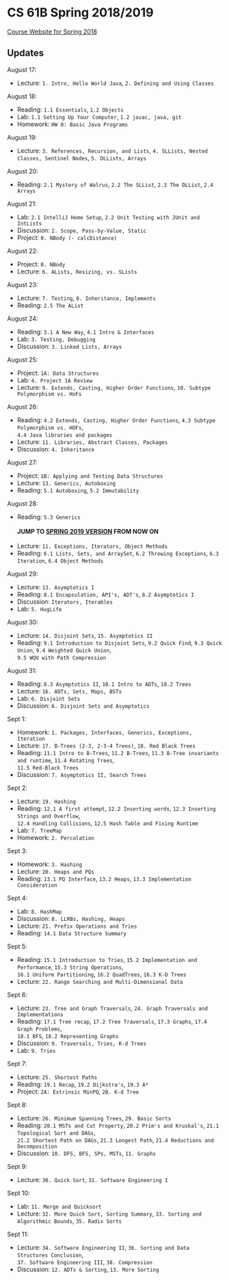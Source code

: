 # CS 61B Spring 2018/2019

[Course Website for Spring 2018](https://sp18.datastructur.es/)
<br>

## Updates
August 17:
- Lecture: `1. Intro, Hello World Java`, `2. Defining and Using Classes`

August 18:
- Reading: `1.1 Essentials`, `1.2 Objects`
- Lab: `1.1 Setting Up Your Computer`, `1.2 javac, java, git`
- Homework: `HW 0: Basic Java Programs`

August 19:
- Lecture: `3. References, Recursion, and Lists`, `4. SLLists, Nested Classes, Sentinel Nodes`, `5. DLLists, Arrays`

August 20:
- Reading: `2.1 Mystery of Walrus`, `2.2 The SLList`, `2.3 The DLList`, `2.4 Arrays`

August 21:
- Lab: `2.1 IntelliJ Home Setup`, `2.2 Unit Testing with JUnit and IntLists`
- Discussion: `2. Scope, Pass-by-Value, Static`
- Project: `0. NBody (- calcDistance)`

August 22:
- Project: `0. NBody`
- Lecture: `6. ALists, Resizing, vs. SLists`

August 23:
- Lecture: `7. Testing`, `8. Inheritance, Implements`
- Reading: `2.5 The AList`

August 24:
- Reading: `3.1 A New Way`, `4.1 Intro & Interfaces`
- Lab: `3. Testing, Debugging`
- Discussion: `3. Linked Lists, Arrays`

August 25:
- Project: `1A: Data Structures`
- Lab: `4. Project 1A Review`
- Lecture: `9. Extends, Casting, Higher Order Functions`, `10. Subtype Polymorphism vs. HoFs`

August 26:
- Reading: `4.2 Extends, Casting, Higher Order Functions`, `4.3 Subtype Polymorphism vs. HOFs`, <br>
`4.4 Java libraries and packages`
- Lecture: `11. Libraries, Abstract Classes, Packages`
- Discussion: `4. Inheritance`

August 27:
- Project: `1B: Applying and Testing Data Structures`
- Lecture: `13. Generics, Autoboxing`
- Reading: `5.1 Autoboxing`, `5.2 Immutability`

August 28:
- Reading: `5.3 Generics` 
<br><br>
**JUMP TO [SPRING 2019 VERSION](https://sp19.datastructur.es/) FROM NOW ON** 
<br><br>
- Lecture: `11. Exceptions, Iterators, Object Methods`
- Reading: `6.1 Lists, Sets, and ArraySet`, `6.2 Throwing Exceptions`, `6.3 Iteration`, `6.4 Object Methods`

August 29:
- Lecture: `13. Asymptotics I`
- Reading: `8.1 Encapsulation, API's, ADT's`, `8.2 Asymptotics I`
- Discussion: `Iterators, Iterables `
- Lab: `5. HugLife`

August 30:
- Lecture: `14. Disjoint Sets`, `15. Asymptotics II`
- Reading: `9.1 Introduction to Disjoint Sets`, `9.2 Quick Find`, `9.3 Quick Union`, `9.4 Weighted Quick Union`, <br>
`9.5 WQU with Path Compression`

August 31:
- Reading: `8.3 Asymptotics II`, `10.1 Intro to ADTs`, `10.2 Trees`
- Lecture: `16. ADTs, Sets, Maps, BSTs`
- Lab: `6. Disjoint Sets`
- Discussion: `6. Disjoint Sets and Asymptotics`

Sept 1:
- Homework: `1. Packages, Interfaces, Generics, Exceptions, Iteration`
- Lecture: `17. B-Trees (2-3, 2-3-4 Trees)`, `18. Red Black Trees`
- Reading: `11.1 Intro to B-Trees`, `11.2 B-Trees`, `11.3 B-Tree invariants and runtime`, `11.4 Rotating Trees`, <br>
`11.5 Red-Black Trees`
- Discussion: `7. Asymptotics II, Search Trees`

Sept 2:
- Lecture: `19. Hashing`
- Reading: `12.1 A first attempt`, `12.2 Inserting words`, `12.3 Inserting Strings and Overflow`, <br>
`12.4 Handling Collisions`, `12.5 Hash Table and Fixing Runtime`
- Lab: `7. TreeMap`
- Homework: `2. Percolation`

Sept 3:
- Homework: `3. Hashing`
- Lecture: `20. Heaps and PQs`
- Reading: `13.1 PQ Interface`, `13.2 Heaps`, `13.3 Implementation Consideration`

Sept 4:
- Lab: `8. HashMap`
- Discussion: `8. LLRBs, Hashing, Heaps`
- Lecture: `21. Prefix Operations and Tries`
- Reading: `14.1 Data Structure Summary`

Sept 5:
- Reading: `15.1 Introduction to Tries`, `15.2 Implementation and Performance`, `15.3 String Operations`, <br>
`16.1 Uniform Partitioning`, `16.2 QuadTrees`, `16.3 K-D Trees`
- Lecture: `22. Range Searching and Multi-Dimensional Data`

Sept 6:
- Lecture: `23. Tree and Graph Traversals`, `24. Graph Traversals and Implementations`
- Reading: `17.1 Tree recap`, `17.2 Tree Traversals`, `17.3 Graphs`, `17.4 Graph Problems`, <br>
`18.1 BFS`, `18.2 Representing Graphs`
- Discussion: `9. Traversals, Tries, K-d Trees`
- Lab: `9. Tries`

Sept 7:
- Lecture: `25. Shortest Paths`
- Reading: `19.1 Recap`, `19.2 Dijkstra's`, `19.3 A*`
- Project: `2A: Extrinsic MinPQ`, `2B. K-d Tree`

Sept 8:
- Lecture: `26. Minimum Spanning Trees`, `29. Basic Sorts`
- Reading: `20.1 MSTs and Cut Property`, `20.2 Prim's and Kruskal's`, `21.1 Topological Sort and DAGs`, <br>
`21.2 Shortest Path on DAGs`, `21.3 Longest Path`, `21.4 Reductions and Decomposition`
- Discussion: `10. DFS, BFS, SPs, MSTs`, `11. Graphs`

Sept 9:
- Lecture: `30. Quick Sort`, `31. Software Engineering I`

Sept 10:
- Lab: `11. Merge and Quicksort`
- Lecture: `32. More Quick Sort, Sorting Summary`, `33. Sorting and Algorithmic Bounds`, `35. Radix Sorts`

Sept 11:
- Lecture: `34. Software Engineering II`, `36. Sorting and Data Structures Conclusion`, <br>
`37. Software Engineering III`, `38. Compression`
- Discussion: `12. ADTs & Sorting`, `13. More Sorting`
